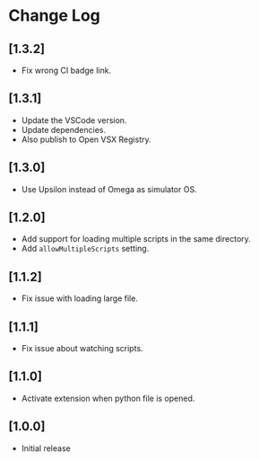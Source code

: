 # Change Log

## [1.3.2]

- Fix wrong CI badge link.

## [1.3.1]

- Update the VSCode version.
- Update dependencies.
- Also publish to Open VSX Registry.

## [1.3.0]

- Use Upsilon instead of Omega as simulator OS.

## [1.2.0]

- Add support for loading multiple scripts in the same directory.
- Add `allowMultipleScripts` setting.

## [1.1.2]

- Fix issue with loading large file.

## [1.1.1]

- Fix issue about watching scripts.

## [1.1.0]

- Activate extension when python file is opened.

## [1.0.0]

- Initial release

